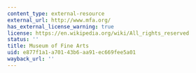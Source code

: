```yaml
---
content_type: external-resource
external_url: http://www.mfa.org/
has_external_license_warning: true
license: https://en.wikipedia.org/wiki/All_rights_reserved
status: ''
title: Museum of Fine Arts
uid: e877f1a1-a701-43b6-aa91-ec669fee5a01
wayback_url: ''
---
```

